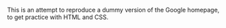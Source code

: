 This is an attempt to reproduce a dummy version of the Google homepage, to get practice with HTML and CSS.